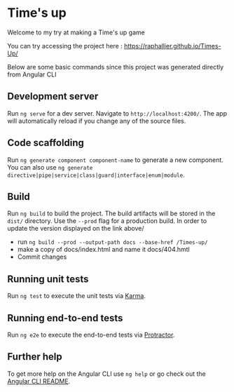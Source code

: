 # Time's up

Welcome to my try at making a Time's up game

You can try accessing the project here : https://raphallier.github.io/Times-Up/

Below are some basic commands since this project was generated directly from Angular CLI

## Development server

Run `ng serve` for a dev server. Navigate to `http://localhost:4200/`. The app will automatically reload if you change any of the source files.

## Code scaffolding

Run `ng generate component component-name` to generate a new component. You can also use `ng generate directive|pipe|service|class|guard|interface|enum|module`.

## Build

Run `ng build` to build the project. The build artifacts will be stored in the `dist/` directory. Use the `--prod` flag for a production build.
In order to update the version displayed on the link above/
- run `ng build --prod --output-path docs --base-href /Times-up/`
- make a copy of docs/index.html and name it docs/404.hmtl
- Commit changes

## Running unit tests

Run `ng test` to execute the unit tests via [Karma](https://karma-runner.github.io).

## Running end-to-end tests

Run `ng e2e` to execute the end-to-end tests via [Protractor](http://www.protractortest.org/).

## Further help

To get more help on the Angular CLI use `ng help` or go check out the [Angular CLI README](https://github.com/angular/angular-cli/blob/master/README.md).
